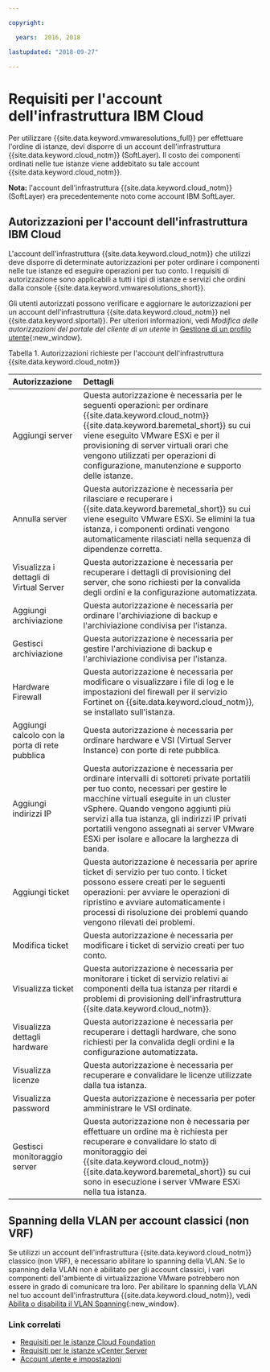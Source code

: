 ```yaml
---

copyright:

  years:  2016, 2018

lastupdated: "2018-09-27"

---
```


# Requisiti per l'account dell'infrastruttura IBM Cloud

Per utilizzare {{site.data.keyword.vmwaresolutions_full}} per effettuare l'ordine di istanze, devi disporre di un account dell'infrastruttura {{site.data.keyword.cloud_notm}} (SoftLayer). Il costo dei componenti ordinati nelle tue istanze viene addebitato su tale account {{site.data.keyword.cloud_notm}}.

**Nota:** l'account dell'infrastruttura {{site.data.keyword.cloud_notm}} (SoftLayer) era precedentemente noto come account IBM SoftLayer.

## Autorizzazioni per l'account dell'infrastruttura IBM Cloud

L'account dell'infrastruttura {{site.data.keyword.cloud_notm}} che utilizzi deve disporre di determinate autorizzazioni per poter ordinare i componenti nelle tue istanze ed eseguire operazioni per tuo conto. I requisiti di autorizzazione sono applicabili a tutti i tipi di istanze e servizi che ordini dalla console {{site.data.keyword.vmwaresolutions_short}}.

Gli utenti autorizzati possono verificare e aggiornare le autorizzazioni per un account dell'infrastruttura {{site.data.keyword.cloud_notm}} nel {{site.data.keyword.slportal}}. Per ulteriori informazioni, vedi _Modifica delle autorizzazioni del portale del cliente di un utente_ in [Gestione di un profilo utente](../../../customer-portal/cpmanuserprof.html){:new_window}.

Tabella 1. Autorizzazioni richieste per l'account dell'infrastruttura {{site.data.keyword.cloud_notm}}

| Autorizzazione         | Dettagli                                 |
|:------------------ |:--------------------------------------- |
| Aggiungi server | Questa autorizzazione è necessaria per le seguenti operazioni: per ordinare {{site.data.keyword.cloud_notm}} {{site.data.keyword.baremetal_short}} su cui viene eseguito VMware ESXi e per il provisioning di server virtuali orari che vengono utilizzati per operazioni di configurazione, manutenzione e supporto delle istanze. |
| Annulla server | Questa autorizzazione è necessaria per rilasciare e recuperare i {{site.data.keyword.baremetal_short}} su cui viene eseguito VMware ESXi. Se elimini la tua istanza, i componenti ordinati vengono automaticamente rilasciati nella sequenza di dipendenze corretta. |
| Visualizza i dettagli di Virtual Server | Questa autorizzazione è necessaria per recuperare i dettagli di provisioning del server, che sono richiesti per la convalida degli ordini e la configurazione automatizzata. |
| Aggiungi archiviazione | Questa autorizzazione è necessaria per ordinare l'archiviazione di backup e l'archiviazione condivisa per l'istanza. |
| Gestisci archiviazione | Questa autorizzazione è necessaria per gestire l'archiviazione di backup e l'archiviazione condivisa per l'istanza. |
| Hardware Firewall | Questa autorizzazione è necessaria per modificare o visualizzare i file di log e le impostazioni del firewall per il servizio Fortinet on {{site.data.keyword.cloud_notm}}, se installato sull'istanza. |
| Aggiungi calcolo con la porta di rete pubblica | Questa autorizzazione è necessaria per ordinare hardware e VSI (Virtual Server Instance) con porte di rete pubblica. |
| Aggiungi indirizzi IP | Questa autorizzazione è necessaria per ordinare intervalli di sottoreti private portatili per tuo conto, necessari per gestire le macchine virtuali eseguite in un cluster vSphere. Quando vengono aggiunti più servizi alla tua istanza, gli indirizzi IP privati portatili vengono assegnati ai server VMware ESXi per isolare e allocare la larghezza di banda. |
| Aggiungi ticket | Questa autorizzazione è necessaria per aprire ticket di servizio per tuo conto. I ticket possono essere creati per le seguenti operazioni: per avviare le operazioni di ripristino e avviare automaticamente i processi di risoluzione dei problemi quando vengono rilevati dei problemi. |
| Modifica ticket | Questa autorizzazione è necessaria per modificare i ticket di servizio creati per tuo conto. |
| Visualizza ticket | Questa autorizzazione è necessaria per monitorare i ticket di servizio relativi ai componenti della tua istanza per ritardi e problemi di provisioning dell'infrastruttura {{site.data.keyword.cloud_notm}}. |
| Visualizza dettagli hardware | Questa autorizzazione è necessaria per recuperare i dettagli hardware, che sono richiesti per la convalida degli ordini e la configurazione automatizzata. |
| Visualizza licenze | Questa autorizzazione è necessaria per recuperare e convalidare le licenze utilizzate dalla tua istanza. |
| Visualizza password | Questa autorizzazione è necessaria per poter amministrare le VSI ordinate. |
| Gestisci monitoraggio server | Questa autorizzazione non è necessaria per effettuare un ordine ma è richiesta per recuperare e convalidare lo stato di monitoraggio dei {{site.data.keyword.cloud_notm}} {{site.data.keyword.baremetal_short}} su cui sono in esecuzione i server VMware ESXi nella tua istanza. |

## Spanning della VLAN per account classici (non VRF)

Se utilizzi un account dell'infrastruttura {{site.data.keyword.cloud_notm}} classico (non VRF), è necessario abilitare lo spanning della VLAN. Se lo spanning della VLAN non è abilitato per gli account classici, i vari componenti dell'ambiente di virtualizzazione VMware potrebbero non essere in grado di comunicare tra loro. Per abilitare lo spanning della VLAN nel tuo account dell'infrastruttura {{site.data.keyword.cloud_notm}}, vedi [Abilita o disabilita il VLAN Spanning](../../../infrastructure/vlans/vlan-spanning.html){:new_window}.

### Link correlati

* [Requisiti per le istanze Cloud Foundation](../sddc/sd_planning.html)
* [Requisiti per le istanze vCenter Server](../vcenter/vc_planning.html)
* [Account utente e impostazioni](useraccount.html)
